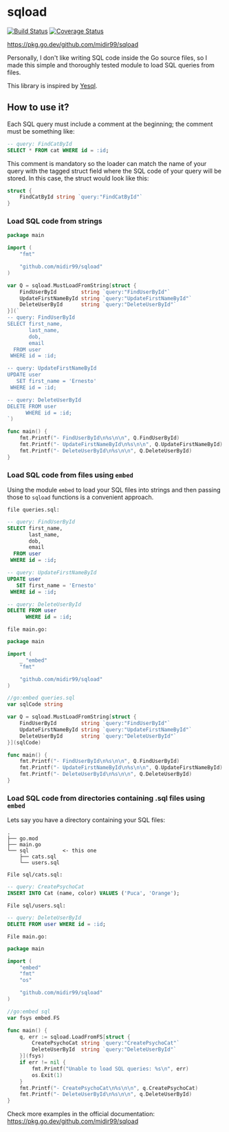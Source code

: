 # sqload

[![Build Status](https://api.travis-ci.org/midir99/sqload.svg)](https://travis-ci.org/midir99/sqload)
[![Coverage Status](https://coveralls.io/repos/github/midir99/sqload/badge.svg?branch=main)](https://coveralls.io/github/midir99/sqload?branch=main)

https://pkg.go.dev/github.com/midir99/sqload

Personally, I don't like writing SQL code inside the Go source files, so I made this simple and thoroughly tested module to load SQL queries from files.

This library is inspired by [Yesql](https://github.com/krisajenkins/yesql/).

## How to use it?

Each SQL query must include a comment at the beginning; the comment must be something like:

```sql
-- query: FindCatById
SELECT * FROM cat WHERE id = :id;
```

This comment is mandatory so the loader can match the name of your query with the tagged struct field where the SQL code of your query will be stored. In this case, the struct would look like this:

```go
struct {
    FindCatById string `query:"FindCatById"`
}
```

### Load SQL code from strings

```go
package main

import (
	"fmt"

	"github.com/midir99/sqload"
)

var Q = sqload.MustLoadFromString[struct {
	FindUserById        string `query:"FindUserById"`
	UpdateFirstNameById string `query:"UpdateFirstNameById"`
	DeleteUserById      string `query:"DeleteUserById"`
}](`
-- query: FindUserById
SELECT first_name,
       last_name,
       dob,
       email
  FROM user
 WHERE id = :id;

-- query: UpdateFirstNameById
UPDATE user
   SET first_name = 'Ernesto'
 WHERE id = :id;

-- query: DeleteUserById
DELETE FROM user
      WHERE id = :id;
`)

func main() {
	fmt.Printf("- FindUserById\n%s\n\n", Q.FindUserById)
	fmt.Printf("- UpdateFirstNameById\n%s\n\n", Q.UpdateFirstNameById)
	fmt.Printf("- DeleteUserById\n%s\n\n", Q.DeleteUserById)
}
```

### Load SQL code from files using `embed`

Using the module `embed` to load your SQL files into strings and then passing those to `sqload` functions is a convenient approach.

`file queries.sql:`
```sql
-- query: FindUserById
SELECT first_name,
       last_name,
       dob,
       email
  FROM user
 WHERE id = :id;

-- query: UpdateFirstNameById
UPDATE user
   SET first_name = 'Ernesto'
 WHERE id = :id;

-- query: DeleteUserById
DELETE FROM user
      WHERE id = :id;
```

`file main.go:`
```go
package main

import (
	_ "embed"
	"fmt"

	"github.com/midir99/sqload"
)

//go:embed queries.sql
var sqlCode string

var Q = sqload.MustLoadFromString[struct {
	FindUserById        string `query:"FindUserById"`
	UpdateFirstNameById string `query:"UpdateFirstNameById"`
	DeleteUserById      string `query:"DeleteUserById"`
}](sqlCode)

func main() {
	fmt.Printf("- FindUserById\n%s\n\n", Q.FindUserById)
	fmt.Printf("- UpdateFirstNameById\n%s\n\n", Q.UpdateFirstNameById)
	fmt.Printf("- DeleteUserById\n%s\n\n", Q.DeleteUserById)
}
```

### Load SQL code from directories containing .sql files using `embed`

Lets say you have a directory containing your SQL files:
```
.
├── go.mod
├── main.go
└── sql           <- this one
    ├── cats.sql
    └── users.sql
```

`File sql/cats.sql:`
```sql
-- query: CreatePsychoCat
INSERT INTO Cat (name, color) VALUES ('Puca', 'Orange');
```

`File sql/users.sql:`
```sql
-- query: DeleteUserById
DELETE FROM user WHERE id = :id;
```

`File main.go:`

```go
package main

import (
	"embed"
	"fmt"
	"os"

	"github.com/midir99/sqload"
)

//go:embed sql
var fsys embed.FS

func main() {
	q, err := sqload.LoadFromFS[struct {
		CreatePsychoCat string `query:"CreatePsychoCat"`
		DeleteUserById  string `query:"DeleteUserById"`
	}](fsys)
	if err != nil {
		fmt.Printf("Unable to load SQL queries: %s\n", err)
		os.Exit(1)
	}
	fmt.Printf("- CreatePsychoCat\n%s\n\n", q.CreatePsychoCat)
	fmt.Printf("- DeleteUserById\n%s\n\n", q.DeleteUserById)
}
```

Check more examples in the official documentation: https://pkg.go.dev/github.com/midir99/sqload
